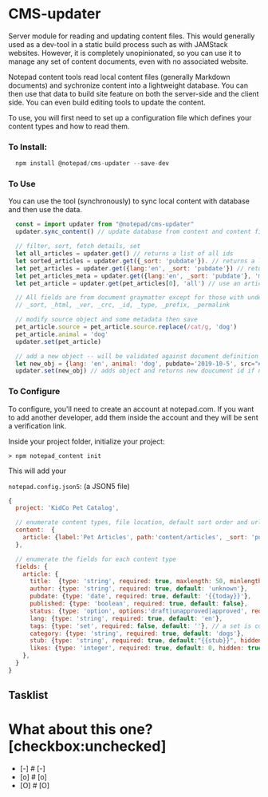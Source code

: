 # CMS-updater

Server module for reading and updating content files. This would generally used as a dev-tool in a static build process such as with JAMStack websites. However, it is completely unopinionated, so you can use it to manage any set of content documents, even with no associated website.

Notepad content tools read local content files (generally Markdown documents) and sychronize content into a lightweight database. You can then use that data to build site feature on both the server-side and the client side. You can even build editing tools to update the content.

To use, you will first need to set up a configuration file which defines your content types and how to read them.

### To Install:

```javascript
  npm install @notepad/cms-updater --save-dev
```


### To Use

You can use the tool (synchronously) to sync local content with database and then use the data.

```javascript
  const = import updater from "@notepad/cms-updater"
  updater.sync_content() // update database from content and content files from database

  // filter, sort, fetch details, set
  let all_articles = updater.get() // returns a list of all ids
  let sorted_articles = updater.get({_sort: 'pubdate'}). // returns a list ids sorted by pubdate
  let pet_articles = updater.get({lang:'en', _sort: 'pubdate'}) // returns list limted to lang=en and sorted by pubdate
  let pet_articles_meta = updater.get({lang:'en', _sort: 'pubdate'}, 'meta') // fetch details for one or more article ids
  let pet_article = updater.get(pet_articles[0], 'all') // use an article id (or array of ids) to fetch content

  // All fields are from document graymatter except for those with underscore. These are generated or required
  // _sort, _html, _ver, _crc, _id, _type, _prefix, _permalink

  // modify source object and some metadata then save
  pet_article.source = pet_article.source.replace(/cat/g, 'dog')
  pet_article.animal = 'dog'
  updater.set(pet_article)

  // add a new object -- will be validated against document definition
  let new_obj = {lang: 'en', animal: 'dog', pubdate='2019-10-5', src="# Let's get Started {.title}"}
  updater.set(new_obj) // adds object and returns new doucument id if none
```

### To Configure

To configure, you'll need to create an account at notepad.com. If you want to add another developer, add them inside the account and they will be sent a verification link.

Inside your project folder, initialize your project:

```> npm notepad_content init```

This will add your

```notepad.config.json5```:  (a JSON5 file)
```javascript
{
  project: 'KidCo Pet Catalog',

  // enumerate content types, file location, default sort order and url of each
  content:  {
    article: {label:'Pet Articles', path:'content/articles', _sort: 'pubdate', _url: "{pubdate}_{stub}_{lang}" }
  },

  // enumerate the fields for each content type
  fields: {
    article: {
      title:  {type: 'string', required: true, maxlength: 50, minlength: 0, default: ''},
      author: {type: 'string', required: true, default: 'unknown'},
      pubdate: {type: 'date', required: true, default: '{{today}}'},
      published: {type: 'boolean', required: true, default: false},
      status: {type: 'option', options:'draft|unapproved|approved', required: true, default: 'draft'},
      lang: {type: 'string', required: true, default: 'en'},
      tags: {type: 'set', required: false, default: ''}, // a set is comma-delimited
      category: {type: 'string', required: true, default: 'dogs'},
      stub: {type: 'string', required: true, default:"{{stub}}", hidden: true}, // default from title
      likes: {type: 'integer', required: true, default: 0, hidden: true}
    },
  }
}
```

## Tasklist

# What about this one? [checkbox:unchecked]
* [-] # [-]
* [o] # [o]
* [O] # [O]












